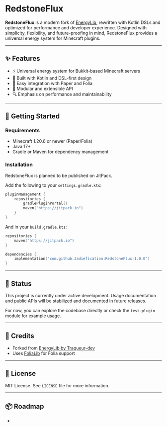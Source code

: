 # RedstoneFlux

**RedstoneFlux** is a modern fork of [EnergyLib](https://github.com/Traqueur-dev/EnergyLib), rewritten with Kotlin DSLs
and optimized for performance and developer experience. Designed with simplicity, flexibility, and future-proofing in
mind, RedstoneFlux provides a universal energy system for Minecraft plugins.

---

## ✨ Features

* ⚡ Universal energy system for Bukkit-based Minecraft servers
* 🚀 Built with Kotlin and DSL-first design
* 📆 Easy integration with Paper and Folia
* 🔌 Modular and extensible API
* 🔍 Emphasis on performance and maintainability

---

## 🔧 Getting Started

### Requirements

* Minecraft 1.20.6 or newer (Paper/Folia)
* Java 17+
* Gradle or Maven for dependency management

### Installation

RedstoneFlux is planned to be published on JitPack.

Add the following to your `settings.gradle.kts`:

```kotlin
pluginManagement {
    repositories {
        gradlePluginPortal()
        maven("https://jitpack.io")
    }
}
```

And in your `build.gradle.kts`:

```kotlin
repositories {
    maven("https://jitpack.io")
}

dependencies {
    implementation("com.github.Jadiefication:RedstoneFlux:1.0.0")
}
```

---

## 🧱 Status

This project is currently under active development. Usage documentation and public APIs will be stabilized and
documented in future releases.

For now, you can explore the codebase directly or check the `test-plugin` module for example usage.

---

## 💬 Credits

* Forked from [EnergyLib by Traqueur-dev](https://github.com/Traqueur-dev/EnergyLib)
* Uses [FoliaLib](https://github.com/TechnicallyCoded/FoliaLib) for Folia support

---

## 📄 License

MIT License. See `LICENSE` file for more information.

---

## 📦 Roadmap

*
